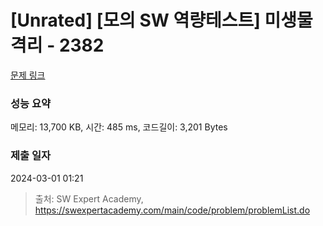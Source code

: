 # [Unrated] [모의 SW 역량테스트] 미생물 격리 - 2382 

[문제 링크](https://swexpertacademy.com/main/code/problem/problemDetail.do?contestProbId=AV597vbqAH0DFAVl) 

### 성능 요약

메모리: 13,700 KB, 시간: 485 ms, 코드길이: 3,201 Bytes

### 제출 일자

2024-03-01 01:21



> 출처: SW Expert Academy, https://swexpertacademy.com/main/code/problem/problemList.do